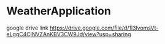 # WeatherApplication


google drive link
https://drive.google.com/file/d/1l3lvomsVt-eLggC4CjNVZAnKBV3CW9Jd/view?usp=sharing
